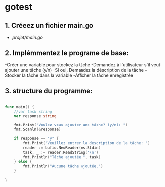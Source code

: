 # gotest
## 1. Créeez un fichier main.go
* *projet/main.go*

## 2. Implémmentez le programe de base:

-Créer une variable pour stockez la tâche
-Demandez à l'utilisateur s'il veut ajouter une tâche (y/n)
-Si oui, Demandez la déscription de la tâche
-Stocker la tâche dans la variable
-Afficher la tâche enregistrée

## 3. structure du programme:

```go

func main() {
	//var task string
	var response string

	fmt.Print("Voulez-vous ajouter une tâche? (y/n): ")
	fmt.Scanln(&response)

	if response == "y" {
		fmt.Print("Veuillez entrer la description de la tâche: ")
		reader := bufio.NewReader(os.Stdin)
		task, _ := reader.ReadString('\n')
		fmt.Println("Tâche ajoutée:", task)
	} else {
		fmt.Println("Aucune tâche ajoutée.")
	}
	
}
```
